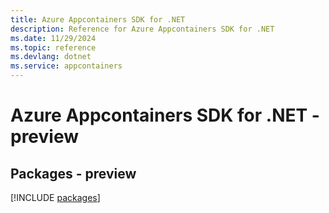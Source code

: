 ```yaml
---
title: Azure Appcontainers SDK for .NET
description: Reference for Azure Appcontainers SDK for .NET
ms.date: 11/29/2024
ms.topic: reference
ms.devlang: dotnet
ms.service: appcontainers
---
```

# Azure Appcontainers SDK for .NET - preview
## Packages - preview
[!INCLUDE [packages](appcontainers-index.md)]